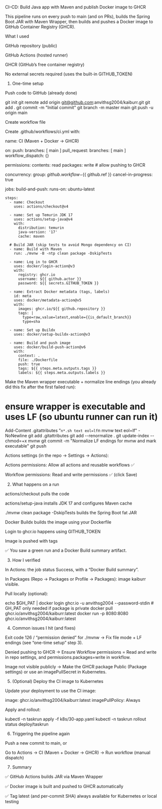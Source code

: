 CI–CD: Build Java app with Maven and publish Docker image to GHCR

This pipeline runs on every push to main (and on PRs), builds the Spring Boot JAR with Maven Wrapper, then builds and pushes a Docker image to GitHub Container Registry (GHCR).


What I used

GitHub repository (public)

GitHub Actions (hosted runner)

GHCR (GitHub’s free container registry)

No external secrets required (uses the built-in GITHUB_TOKEN)

1) One-time setup

Push code to GitHub (already done)

git init
git remote add origin git@github.com:anvithsg2004/kaiburr.git
git add .
git commit -m "Initial commit"
git branch -m master main
git push -u origin main


Create workflow file

Create .github/workflows/ci.yml with:

name: CI (Maven + Docker → GHCR)

on:
  push:
    branches: [ main ]
  pull_request:
    branches: [ main ]
  workflow_dispatch: {}

permissions:
  contents: read
  packages: write   # allow pushing to GHCR

concurrency:
  group: ${{ github.workflow }}-${{ github.ref }}
  cancel-in-progress: true

jobs:
  build-and-push:
    runs-on: ubuntu-latest

    steps:
      - name: Checkout
        uses: actions/checkout@v4

      - name: Set up Temurin JDK 17
        uses: actions/setup-java@v4
        with:
          distribution: temurin
          java-version: '17'
          cache: maven

      # Build JAR (skip tests to avoid Mongo dependency on CI)
      - name: Build with Maven
        run: ./mvnw -B -ntp clean package -DskipTests

      - name: Log in to GHCR
        uses: docker/login-action@v3
        with:
          registry: ghcr.io
          username: ${{ github.actor }}
          password: ${{ secrets.GITHUB_TOKEN }}

      - name: Extract Docker metadata (tags, labels)
        id: meta
        uses: docker/metadata-action@v5
        with:
          images: ghcr.io/${{ github.repository }}
          tags: |
            type=raw,value=latest,enable={{is_default_branch}}
            type=sha

      - name: Set up Buildx
        uses: docker/setup-buildx-action@v3

      - name: Build and push image
        uses: docker/build-push-action@v6
        with:
          context: .
          file: ./Dockerfile
          push: true
          tags: ${{ steps.meta.outputs.tags }}
          labels: ${{ steps.meta.outputs.labels }}


Make the Maven wrapper executable + normalize line endings (you already did this fix after the first failed run):

# ensure wrapper is executable and uses LF (so ubuntu runner can run it)
Add-Content .gitattributes "`n*.sh text eol=lf`n mvnw text eol=lf" -NoNewline
git add .gitattributes
git add --renormalize .
git update-index --chmod=+x mvnw
git commit -m "Normalize LF endings for mvnw and mark executable"
git push


Actions settings (in the repo → Settings → Actions):

Actions permissions: Allow all actions and reusable workflows ✅

Workflow permissions: Read and write permissions ✅ (click Save)

2) What happens on a run

actions/checkout pulls the code

actions/setup-java installs JDK 17 and configures Maven cache

./mvnw clean package -DskipTests builds the Spring Boot fat JAR

Docker Buildx builds the image using your Dockerfile

Login to ghcr.io happens using GITHUB_TOKEN

Image is pushed with tags

✅ You saw a green run and a Docker Build summary artifact.

3) How I verified

In Actions: the job status Success, with a “Docker Build summary”.

In Packages (Repo → Packages or Profile → Packages): image kaiburr visible.

Pull locally (optional):

echo $GH_PAT | docker login ghcr.io -u anvithsg2004 --password-stdin  # GH_PAT only needed if package is private
docker pull ghcr.io/anvithsg2004/kaiburr:latest
docker run -p 8080:8080 ghcr.io/anvithsg2004/kaiburr:latest

4) Common issues I hit (and fixes)

Exit code 126 / “permission denied” for ./mvnw
→ Fix file mode + LF endings (see “one-time setup” step 3).

Denied pushing to GHCR
→ Ensure Workflow permissions = Read and write in repo settings, and permissions.packages=write in workflow.

Image not visible publicly
→ Make the GHCR package Public (Package settings) or use an imagePullSecret in Kubernetes.

5) (Optional) Deploy the CI image to Kubernetes

Update your deployment to use the CI image:

image: ghcr.io/anvithsg2004/kaiburr:latest
imagePullPolicy: Always


Apply and rollout:

kubectl -n taskrun apply -f k8s/30-app.yaml
kubectl -n taskrun rollout status deploy/taskrun

6) Triggering the pipeline again

Push a new commit to main, or

Go to Actions → CI (Maven + Docker → GHCR) → Run workflow (manual dispatch)

7) Summary

✅ GitHub Actions builds JAR via Maven Wrapper

✅ Docker image is built and pushed to GHCR automatically


✅ Tag latest (and per-commit SHA) always available for Kubernetes or local testing

